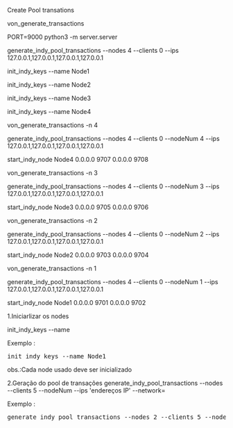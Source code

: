 Create Pool transations

von_generate_transactions

PORT=9000 python3 -m server.server

generate_indy_pool_transactions --nodes 4 --clients 0 --ips 127.0.0.1,127.0.0.1,127.0.0.1,127.0.0.1

init_indy_keys --name Node1

init_indy_keys --name Node2

init_indy_keys --name Node3

init_indy_keys --name Node4

von_generate_transactions -n 4

generate_indy_pool_transactions --nodes 4 --clients 0 --nodeNum 4 --ips 127.0.0.1,127.0.0.1,127.0.0.1,127.0.0.1

start_indy_node Node4 0.0.0.0 9707 0.0.0.0 9708


von_generate_transactions -n 3

generate_indy_pool_transactions --nodes 4 --clients 0 --nodeNum 3 --ips 127.0.0.1,127.0.0.1,127.0.0.1,127.0.0.1

start_indy_node Node3 0.0.0.0 9705 0.0.0.0 9706

von_generate_transactions -n 2

generate_indy_pool_transactions --nodes 4 --clients 0 --nodeNum 2 --ips 127.0.0.1,127.0.0.1,127.0.0.1,127.0.0.1

start_indy_node Node2 0.0.0.0 9703 0.0.0.0 9704


von_generate_transactions -n 1

generate_indy_pool_transactions --nodes 4 --clients 0 --nodeNum 1 --ips 127.0.0.1,127.0.0.1,127.0.0.1,127.0.0.1

start_indy_node Node1 0.0.0.0 9701 0.0.0.0 9702



1.Iniciarlizar os nodes

init_indy_keys --name <Nome do Node>

Exemplo :
<pre>
init_indy_keys --name Node1
</pre>
obs.:Cada node usado deve ser inicializado

2.Geração do pool de transações
generate_indy_pool_transactions --nodes <quantidade-de-nodes> --clients 5 --nodeNum <numero do node> --ips 'endereços IP' --network=<nome-da-rede>

Exemplo : 
<pre>
generate_indy_pool_transactions --nodes 2 --clients 5 --nodeNum 1 --ips '192.168.2.8,192.168.2.27' --network=sandbox
</pre>
